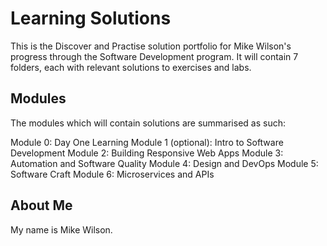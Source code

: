 # Learning Solutions
This is the Discover and Practise solution portfolio for Mike Wilson's progress through the Software Development program. It will contain 7 folders, each with relevant solutions to exercises and labs.

## Modules

The modules which will contain solutions are summarised as such:

Module 0: Day One Learning
Module 1 (optional): Intro to Software Development
Module 2: Building Responsive Web Apps
Module 3: Automation and Software Quality
Module 4: Design and DevOps
Module 5: Software Craft
Module 6: Microservices and APIs

## About Me
My name is Mike Wilson.
